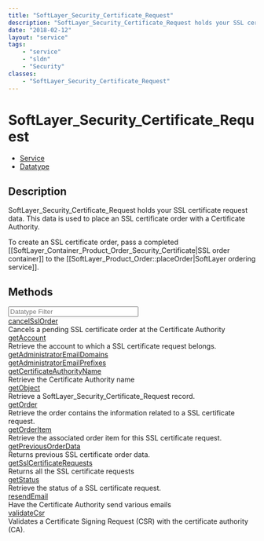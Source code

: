 ```yaml
---
title: "SoftLayer_Security_Certificate_Request"
description: "SoftLayer_Security_Certificate_Request holds your SSL certificate request data. This data is used to place an SSL certif... "
date: "2018-02-12"
layout: "service"
tags:
    - "service"
    - "sldn"
    - "Security"
classes:
    - "SoftLayer_Security_Certificate_Request"
---
```

# SoftLayer_Security_Certificate_Request
<div id='service-datatype'>
    <ul id='sldn-reference-tabs'>
    <li id='service'> <a href='/reference/services/SoftLayer_Security_Certificate_Request' >Service</a></li>    <li id='datatype'> <a href='/reference/datatypes/SoftLayer_Security_Certificate_Request' >Datatype</a></li>
    </ul>
</div>

## Description
SoftLayer_Security_Certificate_Request holds your SSL certificate request data. This data is used to place an SSL certificate order with a Certificate Authority. 

To create an SSL certificate order, pass a completed [[SoftLayer_Container_Product_Order_Security_Certificate|SSL order container]] to the [[SoftLayer_Product_Order::placeOrder|SoftLayer ordering service]]. 
        
        
<div id="properties" class="content">
    <h2>Methods</h2>
    <div class="view-filters">
        <div class="clearfix">
            <div class="search-input-box">
                <input placeholder="Datatype Filter" onkeyup="titleSearch(inputId='edit-combine', divId='method-div', elementClass='method-row')" 
                    type="text" id="edit-combine" value="" size="30" maxlength="128" class="form-text">
            </div>
        </div>
    </div>
    <div id="method-div">
            <div class="method-row">
                        <span class='view-field-title'><a href='/reference/services/SoftLayer_Security_Certificate_Request/cancelSslOrder'> cancelSslOrder</a> </span>
            <div class='views-field-body'>Cancels a pending SSL certificate order at the Certificate Authority</div>
        </div>
            <div class="method-row">
                        <span class='view-field-title'><a href='/reference/services/SoftLayer_Security_Certificate_Request/getAccount'> getAccount</a> </span>
            <div class='views-field-body'>Retrieve the account to which a SSL certificate request belongs.</div>
        </div>
            <div class="method-row">
                        <span class='view-field-title'><a href='/reference/services/SoftLayer_Security_Certificate_Request/getAdministratorEmailDomains'> getAdministratorEmailDomains</a> </span>
            <div class='views-field-body'></div>
        </div>
            <div class="method-row">
                        <span class='view-field-title'><a href='/reference/services/SoftLayer_Security_Certificate_Request/getAdministratorEmailPrefixes'> getAdministratorEmailPrefixes</a> </span>
            <div class='views-field-body'></div>
        </div>
            <div class="method-row">
                        <span class='view-field-title'><a href='/reference/services/SoftLayer_Security_Certificate_Request/getCertificateAuthorityName'> getCertificateAuthorityName</a> </span>
            <div class='views-field-body'>Retrieve the Certificate Authority name</div>
        </div>
            <div class="method-row">
                        <span class='view-field-title'><a href='/reference/services/SoftLayer_Security_Certificate_Request/getObject'> getObject</a> </span>
            <div class='views-field-body'>Retrieve a SoftLayer_Security_Certificate_Request record.</div>
        </div>
            <div class="method-row">
                        <span class='view-field-title'><a href='/reference/services/SoftLayer_Security_Certificate_Request/getOrder'> getOrder</a> </span>
            <div class='views-field-body'>Retrieve the order contains the information related to a SSL certificate request.</div>
        </div>
            <div class="method-row">
                        <span class='view-field-title'><a href='/reference/services/SoftLayer_Security_Certificate_Request/getOrderItem'> getOrderItem</a> </span>
            <div class='views-field-body'>Retrieve the associated order item for this SSL certificate request.</div>
        </div>
            <div class="method-row">
                        <span class='view-field-title'><a href='/reference/services/SoftLayer_Security_Certificate_Request/getPreviousOrderData'> getPreviousOrderData</a> </span>
            <div class='views-field-body'>Returns previous SSL certificate order data.</div>
        </div>
            <div class="method-row">
                        <span class='view-field-title'><a href='/reference/services/SoftLayer_Security_Certificate_Request/getSslCertificateRequests'> getSslCertificateRequests</a> </span>
            <div class='views-field-body'>Returns all the SSL certificate requests</div>
        </div>
            <div class="method-row">
                        <span class='view-field-title'><a href='/reference/services/SoftLayer_Security_Certificate_Request/getStatus'> getStatus</a> </span>
            <div class='views-field-body'>Retrieve the status of a SSL certificate request.</div>
        </div>
            <div class="method-row">
                        <span class='view-field-title'><a href='/reference/services/SoftLayer_Security_Certificate_Request/resendEmail'> resendEmail</a> </span>
            <div class='views-field-body'>Have the Certificate Authority send various emails</div>
        </div>
            <div class="method-row">
                        <span class='view-field-title'><a href='/reference/services/SoftLayer_Security_Certificate_Request/validateCsr'> validateCsr</a> </span>
            <div class='views-field-body'>Validates a Certificate Signing Request (CSR) with the certificate authority (CA). </div>
        </div>
        </div>
</div>

